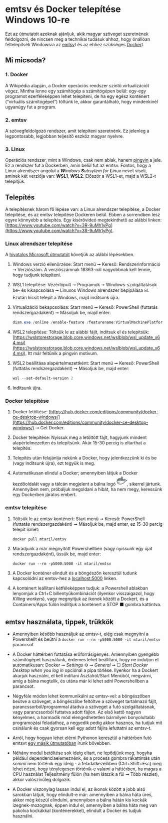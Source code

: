 # emtsv és Docker telepítése Windows 10-re

Ezt az útmutatót azoknak ajánljuk, akik magyar szöveget szeretnének feldolgozni, de nincsen meg a technikai tudásuk ahhoz, hogy önállóan feltelepítsék Windowsra az [emtsv](https://github.com/dlt-rilmta/emtsv)t és az ehhez szükséges [Docker](https://hu.wikipedia.org/wiki/Docker_(szoftver))t. 

## Mi micsoda?

### 1. Docker

A Wikipédia alapján, a Docker operációs rendszer szintű virtualizációt végez. Mintha lenne egy számítógép a számítógépen belül: egy-egy programot ezerféleképpen lehet telepíteni, de ha egy egész konténert (“virtuális számítógépet”) töltünk le, akkor garantálható, hogy mindenkinél ugyanúgy fut a program.

### 2. emtsv

A szövegfeldolgozó rendszer, amit telepíteni szeretnénk. Ez jelenleg a legpontosabb, legjobban teljesítő eszköz magyar nyelvre.

### 3. Linux

Operációs rendszer, mint a Windows, csak nem ablak, hanem [pingvin](https://en.wikipedia.org/wiki/Linux) a jele. Ez a rendszer fut a Dockerben, amin belül fut az emtsv. Fontos, hogy a Linux alrendszer angolul a ***W**indows **S**ubsytem for **L**inux* nevet viseli, aminek két verziója van: **WSL1**, **WSL2**. Először a WSL1-et, majd a WSL2-t telepítjük.

## Telepítés

A telepítésnek három fő lépése van: a Linux alrendszer telepítése, a Docker telepítése, és az emtsv telepítése Dockeren belül. Ebben a sorrendben lesz egyre könnyebb a telepítés. Egy kísérővideó megtekinthető az alábbi linken: [https://www.youtube.com/watch?v=3R-9uMh1yPg](https://www.youtube.com/watch?v=3R-9uMh1yPg).

### Linux alrendszer telepítése

A [hivatalos Microsoft útmutatót](https://docs.microsoft.com/en-us/windows/wsl/install-win10) követjük az alábbi lépésekben.

1. Windows verzió ellenőrzése: Start menü ➞ Kereső: Rendszerinformáció ➞ Verziószám. A verziószámnak 18363-nál nagyobbnak kell lennie, hogy tudjunk telepíteni.

2. WSL1 telepítése: Vezérlőpult ➞ Programok ➞ Windows-szolgáltatások be- és kikapcsolása ➞ Linuxos Windows alrendszer bepipálása ☑️. Ezután kicsit telepít a Windows, majd indítsunk újra.

3. Virtualizáció bekapcsolása: Start menü ➞ Kereső: PowerShell (futtatás rendszergazdaként) ➞ Másoljuk be, majd enter:

    ```powershell
    dism.exe /online /enable-feature /featurename:VirtualMachinePlatform /all /norestart
    ```

4. WSL2 telepítése: Töltsük le az alábbi fájlt, indítsuk el és telepítsük: [https://wslstorestorage.blob.core.windows.net/wslblob/wsl_update_x64.msi](https://wslstorestorage.blob.core.windows.net/wslblob/wsl_update_x64.msi). Itt már feltűnik a pingvin motívum.

5. WSL2 beállítása alapértelmezettként: Start menü ➞ Kereső: PowerShell (futtatás rendszergazdaként) ➞ Másoljuk be, majd enter:  

    ```powershell
    wsl --set-default-version 2
    ```

6. Indítsunk újra.

### Docker telepítése

1. Docker letöltése: [https://hub.docker.com/editions/community/docker-ce-desktop-windows/](https://hub.docker.com/editions/community/docker-ce-desktop-windows/) ➞ Get Docker.

2. Docker telepítése: Nyissuk meg a letöltött fájlt, hagyjunk mindent alapértelmezetten és telepítsünk. Akár 15-30 percig is eltarthat a telepítés.

3. Telepítés után felajánlja nekünk a Docker, hogy jelentkezzünk ki és be (vagy indítsunk újra), ezt tegyük is meg.

4. Automatikusan elindul a Docker; amennyiben látjuk a Docker kezdőoldalát vagy a tálcán megjelent a bálna logó ![Docker logó](imgs/whale_small.png), sikerrel jártunk. Amennyiben nem, próbáljuk megoldani a hibát, ha nem megy, keressünk egy Dockerben járatos embert.

### emtsv telepítése

1. Töltsük le az emtsv konténert: Start menü ➞ Kereső: PowerShell (futtatás rendszergazdaként) ➞ Másoljuk be, majd enter, ez 15-30 percig telepít ismét:

    ```docker
    docker pull mtaril/emtsv
    ```

2. Maradjunk a már megnyitott Powershellben (vagy nyissunk egy újat rendszergazdaként), üssük be, majd enter:  

    ```docker
    docker run --rm -p5000:5000 -it mtaril/emtsv
    ```

3. A Docker konténer elindult és a böngészőn keresztül tudunk kapcsolódni az emtsv-hez a [localhost:5000](localhost:5000) linken.

4. A konténert leállítani kétféleképpen tudjuk: a Powershell ablakban lenyomjuk a Ctrl+C billentyűkombinációt (ilyenkor visszaigazol, hogy *Killing workers*), vagy megnyitjuk az ikonok között a Dockert, és a Containers/Apps fülön leállítjuk a konténert a STOP ⬛ gombra kattintva.

## emtsv használata, tippek, trükkök

- Amennyiben később használjuk az emtsv-t, elég csak megnyitni a Powershellt és beütni a `docker run --rm -p5000:5000 -it mtaril/emtsv` parancsot.

- A Docker háttérben futtatása erőforrásigényes. Amennyiben gyengébb számítógépet használunk, érdemes lehet beállítani, hogy ne induljon el automatikusan: Docker ➞ *Settings* ⚙️ ➞ *General* ➞ ☐ *Start Docker Desktop when you log in* opciónál a pipa törlése. Ilyenkor ha a Dockert akarjuk használni, el kell indítani Asztalról/Start Menüből, megvárni, amíg a bálna megtelik, és utána már ki lehet adni Powershellben a parancsot.

- Négyféle módon lehet kommunikálni az emtsv-vel: a böngészőben beütve a szöveget, a böngészőbe feltöltve a szöveget tartalmazó fájlt, parancssorból/programmal átadva a szöveget a futó szolgáltatásnak, vagy parancssorból futtatva adott fájlon. Az első kettő nagyon kényelmes, a harmadik mód elengedhetetlen bármilyen bonyolultabb programozási feladathoz, a negyedik pedig akkor hasznos, ha tudjuk mit csinálunk és csak gyorsan kell egy adott fájlra lefuttatni az emtsv-t.

- Arról, hogy hogyan lehet elérni Pythonon keresztül a háttérben futó emtsvt [egy másik útmutatóban](python_install_emtsv.md) írunk bővebben.

- Néhány modul betöltése sok ideig eltart, ne lepődjünk meg, hogyha például dependenciaelemeznénk, és a process gombra rákattintás után *semmi* nem történik egy ideig - a feladatkezelőben (Ctrl+Shift+Esc) meg lehet nézni, hogy ténylegesen történik-e valami a háttérben, ha magas a CPU használat Teljesítmény fülön (ha nem látszik a fül ➞ Több részlet), akkor valószínűleg dolgozik.

- A Docker viszonylag lassan indul el, az ikonok között a jobb alsó sarokban látjuk, hogy elindult-e már: amennyiben a bálna háta üres, akkor még készül elindulni, amennyiben a bálna hátán kis kockák izegnek-mozognak, éppen indul el, amennyiben a bálna háta meg van pakolva kockákkal (konténerekkel), elindult a Docker és tudjuk használni.

